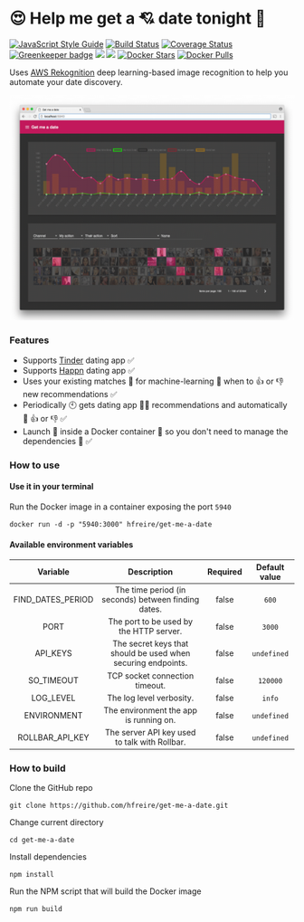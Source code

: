 # :heart_eyes: Help me get a :cupid: date tonight :first_quarter_moon_with_face:

[![JavaScript Style Guide](https://img.shields.io/badge/code%20style-standard-brightgreen.svg)](http://standardjs.com/)
[![Build Status](https://travis-ci.org/hfreire/get-me-a-date.svg?branch=master)](https://travis-ci.org/hfreire/get-me-a-date)
[![Coverage Status](https://coveralls.io/repos/github/hfreire/get-me-a-date/badge.svg?branch=master)](https://coveralls.io/github/hfreire/get-me-a-date?branch=master)
[![Greenkeeper badge](https://badges.greenkeeper.io/hfreire/get-me-a-date.svg)](https://greenkeeper.io/)
[![](https://img.shields.io/github/release/hfreire/get-me-a-date.svg)](https://github.com/hfreire/get-me-a-date/releases)
[![](https://img.shields.io/badge/license-MIT-blue.svg)](LICENSE)
[![Docker Stars](https://img.shields.io/docker/stars/hfreire/get-me-a-date.svg)](https://hub.docker.com/r/hfreire/get-me-a-date/)
[![Docker Pulls](https://img.shields.io/docker/pulls/hfreire/get-me-a-date.svg)](https://hub.docker.com/r/hfreire/get-me-a-date/)

Uses [AWS Rekognition](https://aws.amazon.com/rekognition) deep learning-based image recognition to help you automate your date discovery.

<p align="center"><img src="share/github/overview.gif" width="720"></p>

### Features
* Supports [Tinder](https://github.com/hfreire/tinder-wrapper) dating app :white_check_mark:
* Supports [Happn](https://github.com/hfreire/happn-wrapper) dating app :white_check_mark:
* Uses your existing matches :revolving_hearts: for machine-learning :robot: when to :+1: or :-1: new recommendations :white_check_mark:
* Periodically :clock10: gets dating app :girl::woman: recommendations and automatically :robot: :+1: or :-1: :white_check_mark:
* Launch :rocket: inside a Docker container :whale: so you don't need to manage the dependencies :raised_hands: :white_check_mark:

### How to use

#### Use it in your terminal
Run the Docker image in a container exposing the port `5940`
```
docker run -d -p "5940:3000" hfreire/get-me-a-date
```
#### Available environment variables
Variable | Description | Required | Default value
:---:|:---:|:---:|:---:
FIND_DATES_PERIOD | The time period (in seconds) between finding dates. | false | `600`
PORT | The port to be used by the HTTP server. | false | `3000`
API_KEYS | The secret keys that should be used when securing endpoints. | false | `undefined`
SO_TIMEOUT | TCP socket connection timeout. | false | `120000`
LOG_LEVEL | The log level verbosity. | false | `info`
ENVIRONMENT | The environment the app is running on. | false | `undefined`
ROLLBAR_API_KEY | The server API key used to talk with Rollbar. | false | `undefined`

### How to build
Clone the GitHub repo
```
git clone https://github.com/hfreire/get-me-a-date.git
```

Change current directory
```
cd get-me-a-date
```

Install dependencies
```
npm install
```

Run the NPM script that will build the Docker image
```
npm run build
```
